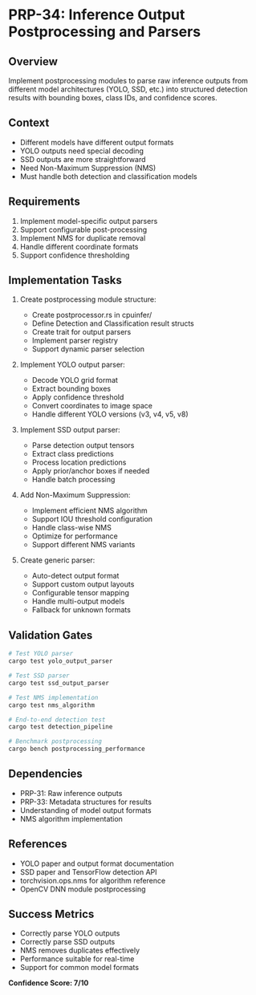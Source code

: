 # PRP-34: Inference Output Postprocessing and Parsers

## Overview
Implement postprocessing modules to parse raw inference outputs from different model architectures (YOLO, SSD, etc.) into structured detection results with bounding boxes, class IDs, and confidence scores.

## Context
- Different models have different output formats
- YOLO outputs need special decoding
- SSD outputs are more straightforward
- Need Non-Maximum Suppression (NMS)
- Must handle both detection and classification models

## Requirements
1. Implement model-specific output parsers
2. Support configurable post-processing
3. Implement NMS for duplicate removal
4. Handle different coordinate formats
5. Support confidence thresholding

## Implementation Tasks
1. Create postprocessing module structure:
   - Create postprocessor.rs in cpuinfer/
   - Define Detection and Classification result structs
   - Create trait for output parsers
   - Implement parser registry
   - Support dynamic parser selection

2. Implement YOLO output parser:
   - Decode YOLO grid format
   - Extract bounding boxes
   - Apply confidence threshold
   - Convert coordinates to image space
   - Handle different YOLO versions (v3, v4, v5, v8)

3. Implement SSD output parser:
   - Parse detection output tensors
   - Extract class predictions
   - Process location predictions
   - Apply prior/anchor boxes if needed
   - Handle batch processing

4. Add Non-Maximum Suppression:
   - Implement efficient NMS algorithm
   - Support IOU threshold configuration
   - Handle class-wise NMS
   - Optimize for performance
   - Support different NMS variants

5. Create generic parser:
   - Auto-detect output format
   - Support custom output layouts
   - Configurable tensor mapping
   - Handle multi-output models
   - Fallback for unknown formats

## Validation Gates
```bash
# Test YOLO parser
cargo test yolo_output_parser

# Test SSD parser
cargo test ssd_output_parser

# Test NMS implementation
cargo test nms_algorithm

# End-to-end detection test
cargo test detection_pipeline

# Benchmark postprocessing
cargo bench postprocessing_performance
```

## Dependencies
- PRP-31: Raw inference outputs
- PRP-33: Metadata structures for results
- Understanding of model output formats
- NMS algorithm implementation

## References
- YOLO paper and output format documentation
- SSD paper and TensorFlow detection API
- torchvision.ops.nms for algorithm reference
- OpenCV DNN module postprocessing

## Success Metrics
- Correctly parse YOLO outputs
- Correctly parse SSD outputs
- NMS removes duplicates effectively
- Performance suitable for real-time
- Support for common model formats

**Confidence Score: 7/10**
